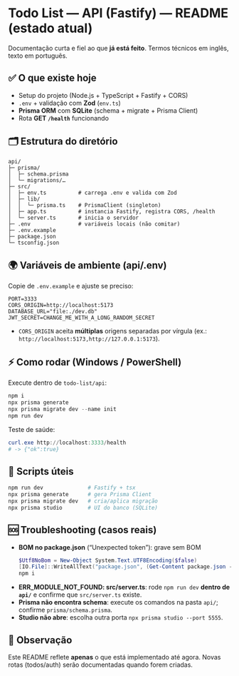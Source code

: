 # Todo List — API (Fastify) — README (estado atual)

Documentação curta e fiel ao que **já está feito**. Termos técnicos em inglês, texto em português.

## ✅ O que existe hoje
- Setup do projeto (Node.js + TypeScript + Fastify + CORS)
- `.env` + validação com **Zod** (`env.ts`)
- **Prisma ORM** com **SQLite** (schema + migrate + Prisma Client)
- Rota **GET `/health`** funcionando

## 🗂️ Estrutura do diretório
```
api/
├─ prisma/
│  ├─ schema.prisma
│  └─ migrations/…
├─ src/
│  ├─ env.ts          # carrega .env e valida com Zod
│  ├─ lib/
│  │  └─ prisma.ts    # PrismaClient (singleton)
│  ├─ app.ts          # instancia Fastify, registra CORS, /health
│  └─ server.ts       # inicia o servidor
├─ .env               # variáveis locais (não comitar)
├─ .env.example
├─ package.json
└─ tsconfig.json
```

## 🌍 Variáveis de ambiente (api/.env)
Copie de `.env.example` e ajuste se preciso:
```env
PORT=3333
CORS_ORIGIN=http://localhost:5173
DATABASE_URL="file:./dev.db"
JWT_SECRET=CHANGE_ME_WITH_A_LONG_RANDOM_SECRET
```
- `CORS_ORIGIN` aceita **múltiplas** origens separadas por vírgula (ex.: `http://localhost:5173,http://127.0.0.1:5173`).

## ⚡ Como rodar (Windows / PowerShell)
Execute dentro de `todo-list/api`:

```powershell
npm i
npx prisma generate
npx prisma migrate dev --name init
npm run dev
```

Teste de saúde:
```powershell
curl.exe http://localhost:3333/health
# -> {"ok":true}
```

## 🧰 Scripts úteis
```powershell
npm run dev              # Fastify + tsx
npx prisma generate      # gera Prisma Client
npx prisma migrate dev   # cria/aplica migração
npx prisma studio        # UI do banco (SQLite)
```

## 🆘 Troubleshooting (casos reais)
- **BOM no package.json** (“Unexpected token”): grave sem BOM
  ```powershell
  $Utf8NoBom = New-Object System.Text.UTF8Encoding($false)
  [IO.File]::WriteAllText("package.json", (Get-Content package.json -Raw), $Utf8NoBom)
  npm i
  ```
- **ERR_MODULE_NOT_FOUND: src/server.ts**: rode `npm run dev` **dentro de `api/`** e confirme que `src/server.ts` existe.
- **Prisma não encontra schema**: execute os comandos na pasta `api/`; confirme `prisma/schema.prisma`.
- **Studio não abre**: escolha outra porta `npx prisma studio --port 5555`.

## 📝 Observação
Este README reflete **apenas** o que está implementado até agora. Novas rotas (todos/auth) serão documentadas quando forem criadas.
